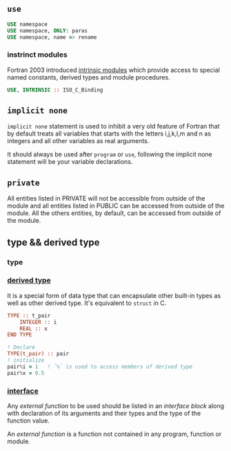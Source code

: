## `use`

```fortran
USE namespace
USE namespace, ONLY: paras
USE namespace, name => rename
```

### instrinct modules 
Fortran 2003 introduced [intrinsic modules](https://riptutorial.com/fortran/example/5650/intrinsic-modules) which provide access to special named constants, derived types and module procedures.

```fortran
USE, INTRINSIC :: ISO_C_Binding 
```

## `implicit none`
`implicit none` statement is used to inhibit a very old feature of Fortran that by default treats all variables that starts with the letters i,j,k,l,m and n as integers and all other variables as real arguments.

It should always be used after `program` or `use`, following the implicit none statement will be your variable declarations.


## `private`

All entities listed in PRIVATE will not be accessible from outside of the module and all entities listed in PUBLIC can be accessed from outside of the module. All the others entities, by default, can be accessed from outside of the module.


## type && derived type

### type


### [derived type](https://fortran-lang.org/learn/quickstart/derived_types)

It is a special form of data type that can encapsulate other built-in types as well as other derived type.  It's equivalent to `struct` in C.

```fortran
TYPE :: t_pair
    INTEGER :: i
    REAL :: x
END TYPE

! Declare
TYPE(t_pair) :: pair
! initialize
pair%i = 1   ! `%` is used to access members of derived type 
pair%x = 0.5
```

### [interface](https://pages.mtu.edu/~shene/COURSES/cs201/NOTES/chap06/interface.html)

Any *external function* to be used should be listed in an *interface block* along with declaration of its arguments and their types and the type of the function value.

An *external function* is a function not contained in any program, function or module.